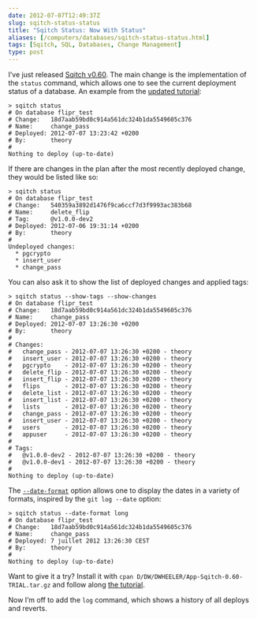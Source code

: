 ```yaml
--- 
date: 2012-07-07T12:49:37Z
slug: sqitch-status-status
title: "Sqitch Status: Now With Status"
aliases: [/computers/databases/sqitch-status-status.html]
tags: [Sqitch, SQL, Databases, Change Management]
type: post
---
```


I’ve just released [Sqitch v0.60]. The main change is the implementation of the
`status` command, which allows one to see the current deployment status of a
database. An example from the [updated tutorial][]:

    > sqitch status
    # On database flipr_test
    # Change:   18d7aab59bd0c914a561dc324b1da5549605c376
    # Name:     change_pass
    # Deployed: 2012-07-07 13:23:42 +0200
    # By:       theory
    # 
    Nothing to deploy (up-to-date)

If there are changes in the plan after the most recently deployed change, they
would be listed like so:

    > sqitch status
    # On database flipr_test
    # Change:   540359a3892d1476f9ca6ccf7d3f9993ac383b68
    # Name:     delete_flip
    # Tag:      @v1.0.0-dev2
    # Deployed: 2012-07-06 19:31:14 +0200
    # By:       theory
    # 
    Undeployed changes:
      * pgcrypto
      * insert_user
      * change_pass

You can also ask it to show the list of deployed changes and applied tags:

    > sqitch status --show-tags --show-changes
    # On database flipr_test
    # Change:   18d7aab59bd0c914a561dc324b1da5549605c376
    # Name:     change_pass
    # Deployed: 2012-07-07 13:26:30 +0200
    # By:       theory
    # 
    # Changes:
    #   change_pass - 2012-07-07 13:26:30 +0200 - theory
    #   insert_user - 2012-07-07 13:26:30 +0200 - theory
    #   pgcrypto    - 2012-07-07 13:26:30 +0200 - theory
    #   delete_flip - 2012-07-07 13:26:30 +0200 - theory
    #   insert_flip - 2012-07-07 13:26:30 +0200 - theory
    #   flips       - 2012-07-07 13:26:30 +0200 - theory
    #   delete_list - 2012-07-07 13:26:30 +0200 - theory
    #   insert_list - 2012-07-07 13:26:30 +0200 - theory
    #   lists       - 2012-07-07 13:26:30 +0200 - theory
    #   change_pass - 2012-07-07 13:26:30 +0200 - theory
    #   insert_user - 2012-07-07 13:26:30 +0200 - theory
    #   users       - 2012-07-07 13:26:30 +0200 - theory
    #   appuser     - 2012-07-07 13:26:30 +0200 - theory
    # 
    # Tags:
    #   @v1.0.0-dev2 - 2012-07-07 13:26:30 +0200 - theory
    #   @v1.0.0-dev1 - 2012-07-07 13:26:30 +0200 - theory
    # 
    Nothing to deploy (up-to-date)

The [`--date-format`] option allows one to display the dates in a variety of
formats, inspired by the `git log --date` option:

    > sqitch status --date-format long
    # On database flipr_test
    # Change:   18d7aab59bd0c914a561dc324b1da5549605c376
    # Name:     change_pass
    # Deployed: 7 juillet 2012 13:26:30 CEST
    # By:       theory
    # 
    Nothing to deploy (up-to-date)

Want to give it a try? Install it with
`cpan D/DW/DWHEELER/App-Sqitch-0.60-TRIAL.tar.gz` and follow along [the
tutorial].

Now I’m off to add the `log` command, which shows a history of all deploys and
reverts.

  [Sqitch v0.60]: https://metacpan.org/release/DWHEELER/App-Sqitch-0.60-TRIAL
  [updated tutorial]: https://metacpan.org/module/DWHEELER/App-Sqitch-0.60-TRIAL/lib/sqitchtutorial.pod
  [`--date-format`]: https://metacpan.org/module/DWHEELER/App-Sqitch-0.60-TRIAL/lib/sqitch-status.pod#Options
  [the tutorial]: https://github.com/theory/sqitch/blob/master/lib/sqitchtutorial.pod
